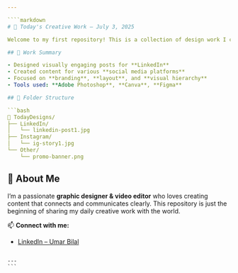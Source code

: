 ```yaml
---

````markdown
# 🎨 Today's Creative Work – July 3, 2025

Welcome to my first repository! This is a collection of design work I created today, including social media posts for LinkedIn and other platforms.

## 🧠 Work Summary

- Designed visually engaging posts for **LinkedIn**
- Created content for various **social media platforms**
- Focused on **branding**, **layout**, and **visual hierarchy**
- Tools used: **Adobe Photoshop**, **Canva**, **Figma**

## 📂 Folder Structure

```bash
📁 TodayDesigns/
├── LinkedIn/
│   └── linkedin-post1.jpg
├── Instagram/
│   └── ig-story1.jpg
└── Other/
    └── promo-banner.png
````

## 🚀 About Me

I’m a passionate **graphic designer & video editor** who loves creating content that connects and communicates clearly. This repository is just the beginning of sharing my daily creative work with the world.

📫 **Connect with me:**

* [LinkedIn – Umar Bilal](https://www.linkedin.com/in/umar-bilal-ab13a9344)

`````

---
```



